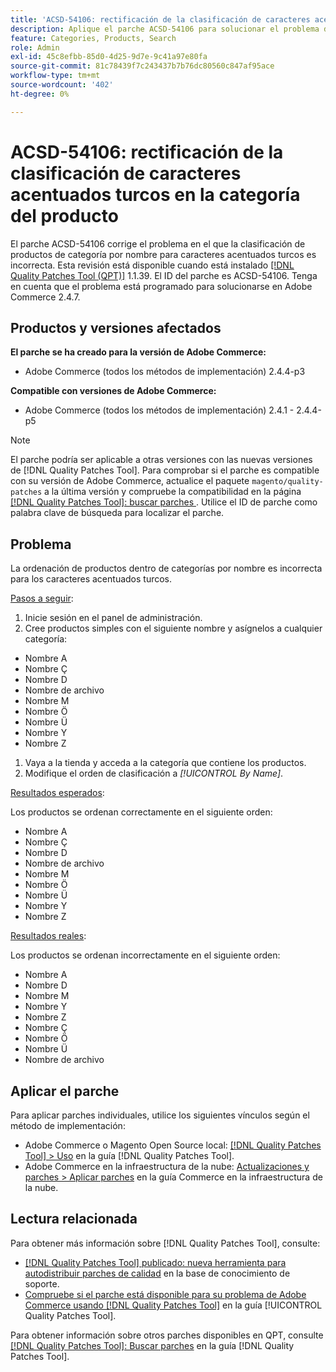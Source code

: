 ```yaml
---
title: 'ACSD-54106: rectificación de la clasificación de caracteres acentuados turcos en la categoría del producto'
description: Aplique el parche ACSD-54106 para solucionar el problema de Adobe Commerce donde la ordenación de productos de categoría por nombre para caracteres acentuados turcos es incorrecta.
feature: Categories, Products, Search
role: Admin
exl-id: 45c8efbb-85d0-4d25-9d7e-9c41a97e80fa
source-git-commit: 81c78439f7c243437b7b76dc80560c847af95ace
workflow-type: tm+mt
source-wordcount: '402'
ht-degree: 0%

---
```


# ACSD-54106: rectificación de la clasificación de caracteres acentuados turcos en la categoría del producto

El parche ACSD-54106 corrige el problema en el que la clasificación de productos de categoría por nombre para caracteres acentuados turcos es incorrecta. Esta revisión está disponible cuando está instalado [[!DNL Quality Patches Tool (QPT)]](https://experienceleague.adobe.com/en/docs/commerce-knowledge-base/kb/announcements/commerce-announcements/magento-quality-patches-released-new-tool-to-self-serve-quality-patches) 1.1.39. El ID del parche es ACSD-54106. Tenga en cuenta que el problema está programado para solucionarse en Adobe Commerce 2.4.7.

## Productos y versiones afectados

**El parche se ha creado para la versión de Adobe Commerce:**

* Adobe Commerce (todos los métodos de implementación) 2.4.4-p3

**Compatible con versiones de Adobe Commerce:**

* Adobe Commerce (todos los métodos de implementación) 2.4.1 - 2.4.4-p5

>[!NOTE]
>
>El parche podría ser aplicable a otras versiones con las nuevas versiones de [!DNL Quality Patches Tool]. Para comprobar si el parche es compatible con su versión de Adobe Commerce, actualice el paquete `magento/quality-patches` a la última versión y compruebe la compatibilidad en la página [[!DNL Quality Patches Tool]: buscar parches ](https://experienceleague.adobe.com/tools/commerce-quality-patches/index.html). Utilice el ID de parche como palabra clave de búsqueda para localizar el parche.

## Problema

La ordenación de productos dentro de categorías por nombre es incorrecta para los caracteres acentuados turcos.

<u>Pasos a seguir</u>:

1. Inicie sesión en el panel de administración.
1. Cree productos simples con el siguiente nombre y asígnelos a cualquier categoría:

* Nombre A
* Nombre Ç
* Nombre D
* Nombre de archivo
* Nombre M
* Nombre Ö
* Nombre Ü
* Nombre Y
* Nombre Z

1. Vaya a la tienda y acceda a la categoría que contiene los productos.
1. Modifique el orden de clasificación a *[!UICONTROL By Name]*.

<u>Resultados esperados</u>:

Los productos se ordenan correctamente en el siguiente orden:

* Nombre A
* Nombre Ç
* Nombre D
* Nombre de archivo
* Nombre M
* Nombre Ö
* Nombre Ü
* Nombre Y
* Nombre Z

<u>Resultados reales</u>:

Los productos se ordenan incorrectamente en el siguiente orden:

* Nombre A
* Nombre D
* Nombre M
* Nombre Y
* Nombre Z
* Nombre Ç
* Nombre Ö
* Nombre Ü
* Nombre de archivo

## Aplicar el parche

Para aplicar parches individuales, utilice los siguientes vínculos según el método de implementación:

* Adobe Commerce o Magento Open Source local: [[!DNL Quality Patches Tool] > Uso](/help/tools/quality-patches-tool/usage.md) en la guía [!DNL Quality Patches Tool].
* Adobe Commerce en la infraestructura de la nube: [Actualizaciones y parches > Aplicar parches](https://experienceleague.adobe.com/docs/commerce-cloud-service/user-guide/develop/upgrade/apply-patches.html) en la guía Commerce en la infraestructura de la nube.

## Lectura relacionada

Para obtener más información sobre [!DNL Quality Patches Tool], consulte:

* [[!DNL Quality Patches Tool] publicado: nueva herramienta para autodistribuir parches de calidad](https://experienceleague.adobe.com/en/docs/commerce-knowledge-base/kb/announcements/commerce-announcements/magento-quality-patches-released-new-tool-to-self-serve-quality-patches) en la base de conocimiento de soporte.
* [Compruebe si el parche está disponible para su problema de Adobe Commerce usando [!DNL Quality Patches Tool]](/help/tools/quality-patches-tool/patches-available-in-qpt/check-patch-for-magento-issue-with-magento-quality-patches.md) en la guía [!UICONTROL Quality Patches Tool].


Para obtener información sobre otros parches disponibles en QPT, consulte [[!DNL Quality Patches Tool]: Buscar parches](https://experienceleague.adobe.com/tools/commerce-quality-patches/index.html) en la guía [!DNL Quality Patches Tool].
